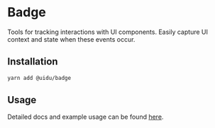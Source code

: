 # Badge

Tools for tracking interactions with UI components. Easily capture UI context and state when these events occur.

## Installation

```sh
yarn add @uidu/badge
```

## Usage

Detailed docs and example usage can be found [here](https://guidu.netlify.com/packages/core/badge).
